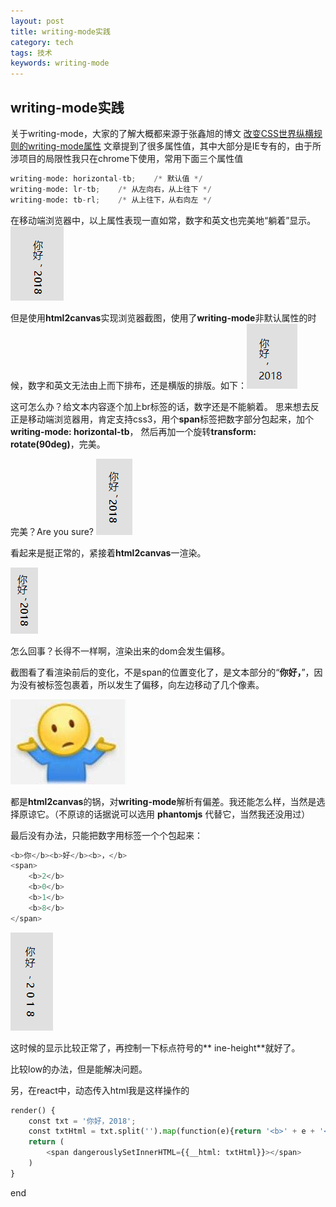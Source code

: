 ```yaml
---
layout: post
title: writing-mode实践
category: tech
tags: 技术
keywords: writing-mode
---
```


## writing-mode实践

关于writing-mode，大家的了解大概都来源于张鑫旭的博文 [改变CSS世界纵横规则的writing-mode属性](http://www.zhangxinxu.com/wordpress/2016/04/css-writing-mode)
文章提到了很多属性值，其中大部分是IE专有的，由于所涉项目的局限性我只在chrome下使用，常用下面三个属性值
``` python
writing-mode: horizontal-tb;    /* 默认值 */
writing-mode: lr-tb;    /* 从左向右，从上往下 */
writing-mode: tb-rl;    /* 从上往下，从右向左 */
```
在移动端浏览器中，以上属性表现一直如常，数字和英文也完美地“躺着”显示。
![Alt text](/picture/2018-02-24/1.png)



但是使用**html2canvas**实现浏览器截图，使用了**writing-mode**非默认属性的时候，数字和英文无法由上而下排布，还是横版的排版。如下：![Alt text](/picture/2018-02-24/2.png)




这可怎么办？给文本内容逐个加上br标签的话，数字还是不能躺着。
思来想去反正是移动端浏览器用，肯定支持css3，用个**span**标签把数字部分包起来，加个**writing-mode: horizontal-tb**，
然后再加一个旋转**transform: rotate(90deg)**，完美。



完美？Are you sure?
![Alt text](/picture/2018-02-24/3.png)


看起来是挺正常的，紧接着**html2canvas**一渲染。

![Alt text](/picture/2018-02-24/4.png)

怎么回事？长得不一样啊，渲染出来的dom会发生偏移。



截图看了看渲染前后的变化，不是span的位置变化了，是文本部分的“**你好，**”，因为没有被标签包裹着，所以发生了偏移，向左边移动了几个像素。

![Alt text](/picture/2018-02-24/5.png)

都是**html2canvas**的锅，对**writing-mode**解析有偏差。我还能怎么样，当然是选择原谅它。（不原谅的话据说可以选用 **phantomjs** 代替它，当然我还没用过）

最后没有办法，只能把数字用标签一个个包起来：

``` python
<b>你</b><b>好</b><b>，</b>
<span>
    <b>2</b>
    <b>0</b>
    <b>1</b>
    <b>8</b>
</span>
```

![Alt text](/picture/2018-02-24/6.png)


这时候的显示比较正常了，再控制一下标点符号的** ine-height**就好了。

比较low的办法，但是能解决问题。



另，在react中，动态传入html我是这样操作的

``` python
render() {
	const txt = '你好，2018';
	const txtHtml = txt.split('').map(function(e){return '<b>' + e + '</b>';}).join('');
	return (
		<span dangerouslySetInnerHTML={{__html: txtHtml}}></span>
	)
}
``` 
end
